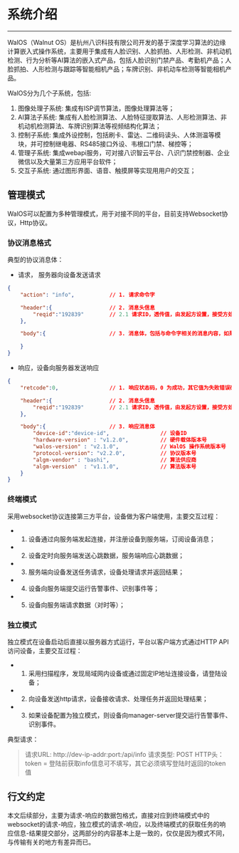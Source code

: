 # 系统介绍
---------

WalOS（Walnut OS）是杭州八识科技有限公司开发的基于深度学习算法的边缘计算嵌入式操作系统，主要用于集成有人脸识别、人脸抓拍、人形检测、非机动机检测、行为分析等AI算法的嵌入式产品，包括人脸识别门禁产品、考勤机产品；人脸抓拍、人形检测与跟踪等智能相机产品；车牌识别、非机动车检测等智能相机产品。

WalOS分为几个子系统，包括:

1. 图像处理子系统: 集成有ISP调节算法，图像处理算法等；
2. AI算法子系统: 集成有人脸检测算法、人脸特征提取算法、人形检测算法、非机动机检测算法、车牌识别算法等视频结构化算法；
3. 控制子系统: 集成外设控制，包括刷卡、雷达、二维码读头、人体测温等模块，并可控制继电器、RS485接口外设、韦根口门禁、梯控等；
4. 管理子系统: 集成webapi服务，可对接八识智云平台、八识门禁控制器、企业微信以及大量第三方应用平台软件；
5. 交互子系统: 通过图形界面、语音、触摸屏等实现用用户的交互； 

## 管理模式

WalOS可以配置为多种管理模式，用于对接不同的平台，目前支持Websocket协议，Http协议。

### 协议消息格式

典型的协议消息体：
- 请求， 服务器向设备发送请求

```json
{
    "action": "info",           // 1. 请求命令字

    "header":{                  // 2. 消息头信息
        "reqid":"192839"        // 2.1 请求ID，透传值，由发起方设置，接受方处理后连同消息一块返回。
    },

    "body":{                    // 3. 消息体，包括与命令字相关的消息内容，如果命令无消息内容则此项不存在

    }
}
```

- 响应，设备向服务器发送响应

```json
{
    "retcode":0,                // 1. 响应状态码，0 为成功，其它值为失败错误码，错误码见附录

    "header":{                  // 2. 消息头信息
        "reqid":"192839"        // 2.1 请求ID，透传值，由发起方设置，接受方处理后连同消息一块返回。
    },

    "body":{                    // 3. 响应消息体
        "device-id":"device-id",                // 设备ID
        "hardware-version" : "v1.2.0",          // 硬件载体版本号
        "walos-version" : "v2.1.0",             // WalOS 操作系统版本号
        "protocol-version": "v2.2.0",           // 协议版本号
        "algm-vendor" : "bashi",                // 算法供应商
        "algm-version"  : "v1.1.0",             // 算法版本号
    }
}
```

### 终端模式

采用websocket协议连接第三方平台，设备做为客户端使用，主要交互过程：

- 1. 设备通过向服务端发起连接，并注册设备到服务端，订阅设备消息；
- 2. 设备定时向服务端发送心跳数据，服务端响应心跳数据；
- 3. 服务端向设备发送任务请求，设备处理请求并返回结果；
- 4. 设备向服务端提交运行告警事件、识别事件等；
- 5. 设备向服务端请求数据（对时等）；


### 独立模式

独立模式在设备启动后直接以服务器方式运行，平台以客户端方式通过HTTP API访问设备，主要交互过程：

- 1. 采用扫描程序，发现局域网内设备或通过固定IP地址连接设备，请登陆设备；
- 2. 向设备发送http请求，设备接收请求、处理任务并返回处理结果；
- 3. 如果设备配置为独立模式，则设备向manager-server提交运行告警事件、识别事件。

典型请求：

>请求URL: http://dev-ip-addr:port:/api/info
>请求类型: POST
>HTTP头：token = 登陆前获取info信息可不填写，其它必须填写登陆时返回的token值

## 行文约定

本文后续部分，主要为请求-响应的数据包格式，直接对应到终端模式中的websocket的请求-响应，独立模式的请求-响应，以及终端模式的获取任务的响应信息-结果提交部分，这两部分的内容基本上是一致的，仅仅是因为模式不同，与传输有关的地方有差异而已。  

